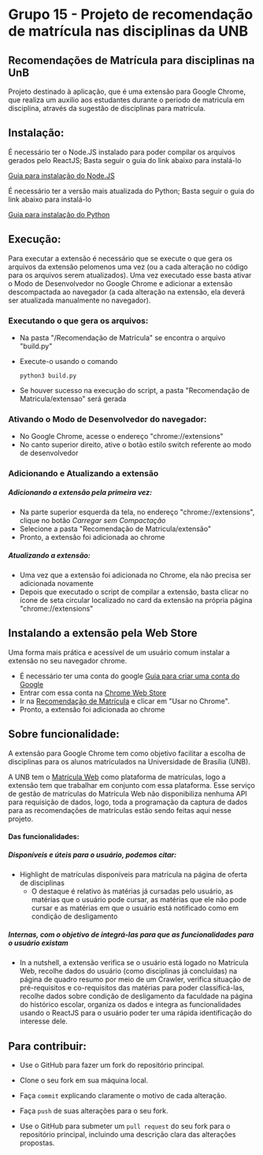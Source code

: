 
# Grupo 15 - Projeto de recomendação de matrícula nas disciplinas da UNB

<h2> Recomendações de Matrícula para disciplinas na UnB </h2>

<p>Projeto destinado à aplicação, que é uma extensão para Google Chrome, que realiza um auxilio aos estudantes durante o periodo de matricula em disciplina, através da sugestão de disciplinas para matrícula.</p>

<h2> Instalação: </h2>
<p>É necessário ter o Node.JS instalado para poder compilar os arquivos gerados pelo ReactJS; Basta seguir o guia do link abaixo para instalá-lo </p>

[Guia para instalação do Node.JS](https://nodejs.dev/how-to-install-nodejs)

<p>É necessário ter a versão mais atualizada do Python; Basta seguir o guia do link abaixo para instalá-lo</p>

[Guia para instalação do Python](https://python.org.br/instalacao-linux/)



<h2> Execução: </h2>
<p>
Para executar a extensão é necessário que se execute o  que gera os arquivos da extensão pelomenos uma vez (ou a cada alteração no código para os arquivos serem atualizados). Uma vez executado esse  basta ativar o Modo de Desenvolvedor no Google Chrome e adicionar a extensão descompactada ao navegador (a cada alteração na extensão, ela deverá ser atualizada manualmente no navegador).
</p>

<h3>Executando o  que gera os arquivos:</h3>

+ Na pasta "/Recomendação de Matrícula" se encontra o arquivo "build.py"
+ Execute-o usando o comando
    
    ```
    python3 build.py
    ```
    
+ Se houver sucesso na execução do script, a pasta "Recomendação de Matricula/extensao" será gerada    
    
<h3>Ativando o Modo de Desenvolvedor do navegador:</h3>

+ No Google Chrome, acesse o endereço "chrome://extensions"
+ No canto superior direito, ative o botão estilo switch referente ao modo de desenvolvedor

<h3>Adicionando e Atualizando a extensão</h3>

<h5>Adicionando a extensão pela primeira vez:</h2>

+ Na parte superior esquerda da tela, no endereço "chrome://extensions", clique no botão *Carregar sem Compactação*
+ Selecione a pasta "Recomendação de Matricula/extensão"
+ Pronto, a extensão foi adicionada ao chrome

<h5>Atualizando a extensão:</h5>

+ Uma vez que a extensão foi adicionada no Chrome, ela não precisa ser adicionada novamente
+ Depois que executado o script de compilar a extensão, basta clicar no ícone de seta circular localizado no card da extensão na própria página "chrome://extensions"

<h2>Instalando a extensão pela Web Store</h2>
<p>Uma forma mais prática e acessível de um usuário comum instalar a extensão no seu navegador chrome.

+ É necessário ter uma conta do google [Guia para criar uma conta do Google](https://support.google.com/accounts/answer/27441?hl=pt-BR)
+ Entrar com essa conta na [Chrome Web Store](https://chrome.google.com/webstore/category/extensions)
+ Ir na [Recomendação de Matrícula](https://chrome.google.com/webstore/search/Recomenda%C3%A7%C3%A3o%20de%20Matricula) e clicar em "Usar no Chrome".
+ Pronto, a extensão foi adicionada ao chrome
</p>
<h2>Sobre funcionalidade:</h2>

<p>A extensão para Google Chrome tem como objetivo facilitar a escolha de disciplinas para os alunos matrículados na Universidade de Brasília (UNB).
    
A UNB tem o [Matrícula Web] como plataforma de matrículas, logo a extensão tem que trabalhar em conjunto com essa plataforma. Esse serviço de gestão de matrículas do Matrícula Web não disponibiliza nenhuma API para requisição de dados, logo, toda a programação da captura de dados para as recomendações de matrículas estão sendo feitas aqui nesse projeto.

[Matrícula Web]:www.matriculaweb.unb.br

<h4>Das funcionalidades:<h4>
<h5>Disponíveis e úteis para o usuário, podemos citar:</h5>

+ Highlight de matrículas disponíveis para matrícula na página de oferta de disciplinas
    + O destaque é relativo às matérias já cursadas pelo usuário, as matérias que o usuário pode cursar, as matérias que ele não pode cursar e as matérias em que o usuário está notificado como em condição de desligamento

<h5>Internas, com o objetivo de integrá-las para que as funcionalidades para o usuário existam</h5>

+ In a nutshell, a extensão verifica se o usuário está logado no Matrícula Web, recolhe dados do usuário (como disciplinas já concluídas) na página de quadro resumo por meio de um Crawler, verifica situação de pré-requisitos e co-requisitos das matérias para poder classificá-las, recolhe dados sobre condição de desligamento da faculdade na página do histórico escolar, organiza os dados e integra as funcionalidades usando o ReactJS para o usuário poder ter uma rápida identificação do interesse dele.

## Para contribuir:

+ Use o GitHub para fazer um fork do repositório principal.

+ Clone o seu fork em sua máquina local.

+ Faça `commit` explicando claramente o motivo de cada alteração.

+ Faça `push` de suas alterações para o seu fork.

+ Use o GitHub para submeter um `pull request` do seu fork para o repositório principal, incluindo uma descrição clara das alterações propostas.

